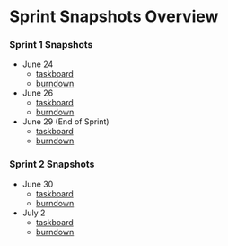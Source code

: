 # Sprint Snapshots Overview

### Sprint 1 Snapshots
- June 24
    - [taskboard](sprint1/wednesday_june_24_snapshot/taskboard_snapshot.png)
    - [burndown](sprint1/wednesday_june_24_snapshot/burndown_chart_snapshot.jpg)
- June 26
    - [taskboard](sprint1/friday_june_26_snapshot/taskboard_snapshot.png)
    - [burndown](sprint1/friday_june_26_snapshot/burndown_chart_snapshot.jpg)
- June 29 (End of  Sprint)
    - [taskboard](sprint1/monday_june_29_snapshot/taskboard_snapshot.png)
    - [burndown](sprint1/monday_june_29_snapshot/burndown_chart_snapshot.jpg)

### Sprint 2 Snapshots
- June 30
    - [taskboard](sprint2/tuesday_june_30_snapshot/taskboard_snapshot.png)
    - [burndown](sprint2/tuesday_june_30_snapshot/burndown_chart_snapshot.jpg)
- July 2
    - [taskboard](sprint2/thursday_july_2_snapshot/taskboard_snapshot.png)
    - [burndown](sprint2/thursday_july_2_snapshot/burndown_chart_snapshot.jpg)



